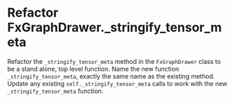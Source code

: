 # Refactor FxGraphDrawer._stringify_tensor_meta

Refactor the `_stringify_tensor_meta` method in the `FxGraphDrawer` class to be a stand alone, top level function.
Name the new function `_stringify_tensor_meta`, exactly the same name as the existing method.
Update any existing `self._stringify_tensor_meta` calls to work with the new `_stringify_tensor_meta` function.
